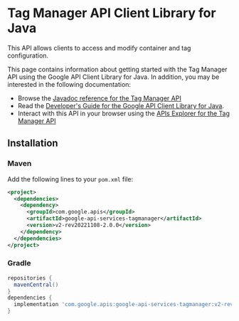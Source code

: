 # Tag Manager API Client Library for Java

This API allows clients to access and modify container and tag configuration.

This page contains information about getting started with the Tag Manager API
using the Google API Client Library for Java. In addition, you may be interested
in the following documentation:

* Browse the [Javadoc reference for the Tag Manager API][javadoc]
* Read the [Developer's Guide for the Google API Client Library for Java][google-api-client].
* Interact with this API in your browser using the [APIs Explorer for the Tag Manager API][api-explorer]

## Installation

### Maven

Add the following lines to your `pom.xml` file:

```xml
<project>
  <dependencies>
    <dependency>
      <groupId>com.google.apis</groupId>
      <artifactId>google-api-services-tagmanager</artifactId>
      <version>v2-rev20221108-2.0.0</version>
    </dependency>
  </dependencies>
</project>
```

### Gradle

```gradle
repositories {
  mavenCentral()
}
dependencies {
  implementation 'com.google.apis:google-api-services-tagmanager:v2-rev20221108-2.0.0'
}
```

[javadoc]: https://googleapis.dev/java/google-api-services-tagmanager/latest/index.html
[google-api-client]: https://github.com/googleapis/google-api-java-client/
[api-explorer]: https://developers.google.com/apis-explorer/#p/tagmanager/v1/
